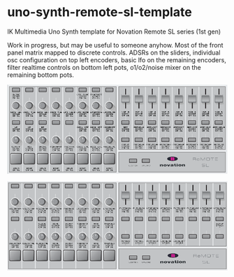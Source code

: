 # uno-synth-remote-sl-template
IK Multimedia Uno Synth template for Novation Remote SL series (1st gen)

Work in progress, but may be useful to someone anyhow. Most of the front panel matrix mapped to discrete controls. ADSRs on the sliders, individual osc configuration on top left encoders, basic lfo on the remaining encoders, filter realtime controls on bottom left pots, o1/o2/noise mixer on the remaining bottom pots.

![Page 1 screenshot](/page1_screenshot.png?raw=true "Page 1")

![Page 2 screenshot](/page2_screenshot.png?raw=true "Page 2")

